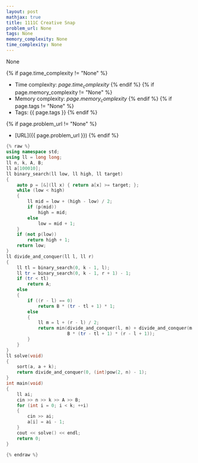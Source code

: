 ```yaml
---
layout: post
mathjax: true
title: 1111C Creative Snap
problem_url: None
tags: None
memory_complexity: None
time_complexity: None
---
```


None


{% if page.time_complexity != "None" %}
- Time complexity: ${{ page.time_complexity }}$
{% endif %}
{% if page.memory_complexity != "None" %}
- Memory complexity: ${{ page.memory_complexity }}$
{% endif %}
{% if page.tags != "None" %}
- Tags: {{ page.tags }}
{% endif %}

{% if page.problem_url != "None" %}
- [URL]({{ page.problem_url }})
{% endif %}

```cpp
{% raw %}
using namespace std;
using ll = long long;
ll n, k, A, B;
ll a[100010];
ll binary_search(ll low, ll high, ll target)
{
    auto p = [&](ll x) { return a[x] >= target; };
    while (low < high)
    {
        ll mid = low + (high - low) / 2;
        if (p(mid))
            high = mid;
        else
            low = mid + 1;
    }
    if (not p(low))
        return high + 1;
    return low;
}
ll divide_and_conquer(ll l, ll r)
{
    ll tl = binary_search(0, k - 1, l);
    ll tr = binary_search(0, k - 1, r + 1) - 1;
    if (tr < tl)
        return A;
    else
    {
        if ((r - l) == 0)
            return B * (tr - tl + 1) * 1;
        else
        {
            ll m = l + (r - l) / 2;
            return min(divide_and_conquer(l, m) + divide_and_conquer(m + 1, r),
                       B * (tr - tl + 1) * (r - l + 1));
        }
    }
}
ll solve(void)
{
    sort(a, a + k);
    return divide_and_conquer(0, (int)pow(2, n) - 1);
}
int main(void)
{
    ll ai;
    cin >> n >> k >> A >> B;
    for (int i = 0; i < k; ++i)
    {
        cin >> ai;
        a[i] = ai - 1;
    }
    cout << solve() << endl;
    return 0;
}

{% endraw %}
```
